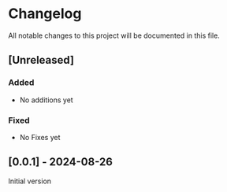 # Changelog

All notable changes to this project will be documented in this file.

## [Unreleased]

### Added

- No additions yet

### Fixed

- No Fixes yet

## [0.0.1] - 2024-08-26

Initial version